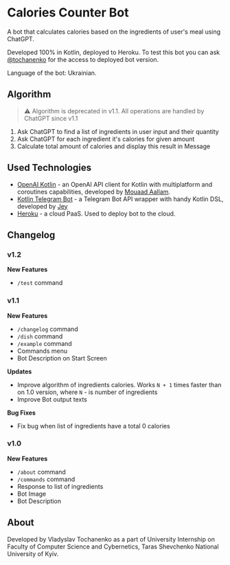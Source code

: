 # Calories Counter Bot

A bot that calculates calories based on the ingredients of user's meal using ChatGPT.

Developed 100% in Kotlin, deployed to Heroku. To test this bot you can ask [@tochanenko](https://t.me/tochanenko) for the access to deployed bot version.

Language of the bot: Ukrainian.

## Algorithm

> ⚠️ Algorithm is deprecated in v1.1. All operations are handled by ChatGPT since v1.1

1. Ask ChatGPT to find a list of ingredients in user input and their quantity
2. Ask ChatGPT for each ingredient it's calories for given amount
3. Calculate total amount of calories and display this result in Message

## Used Technologies

* [OpenAI Kotlin](https://github.com/aallam/openai-kotlin) - an OpenAI API client for Kotlin with multiplatform and coroutines capabilities, developed by [Mouaad Aallam](https://github.com/aallam).
* [Kotlin Telegram Bot](https://github.com/vendelieu/telegram-bot) - a Telegram Bot API wrapper with handy Kotlin DSL, developed by [Jey](https://github.com/vendelieu)
* [Heroku](https://heroku.com) - a cloud PaaS. Used to deploy bot to the cloud.

## Changelog

### v1.2

**New Features**

* `/test` command

### v1.1

**New Features**

* `/changelog` command
* `/dish` command
* `/example` command
* Commands menu
* Bot Description on Start Screen

**Updates**

* Improve algorithm of ingredients calories. Works `N + 1` times faster than on 1.0 version, where `N` - is number of ingredients
* Improve Bot output texts

**Bug Fixes**

* Fix bug when list of ingredients have a total 0 calories

### v1.0

**New Features**

* `/about` command
* `/commands` command
* Response to list of ingredients
* Bot Image
* Bot Description

## About

Developed by Vladyslav Tochanenko as a part of University Internship on Faculty of Computer Science and Cybernetics, Taras Shevchenko National University of Kyiv.
